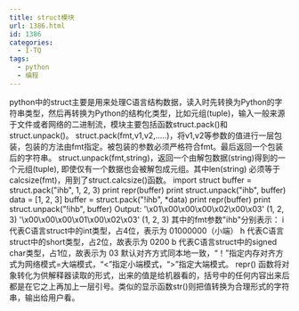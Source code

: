 ```yaml
---
title: struct模块
url: 1386.html
id: 1386
categories:
  - I·TQ
tags:
  - python
  - 编程
---
```


python中的struct主要是用来处理C语言结构数据，读入时先转换为Python的字符串类型，然后再转换为Python的结构化类型，比如元组(tuple)，输入一般来源于文件或者网络的二进制流，模块主要包括函数struct.pack()和struct.unpack()。 struct.pack(fmt,v1,v2,.....)，将v1,v2等参数的值进行一层包装，包装的方法由fmt指定。被包装的参数必须严格符合fmt。最后返回一个包装后的字符串。 struct.unpack(fmt,string)，返回一个由解包数据(string)得到的一个元组(tuple), 即使仅有一个数据也会被解包成元组。其中len(string) 必须等于 calcsize(fmt)，用到了struct.calcsize()函数。 import struct buffer = struct.pack("ihb", 1, 2, 3) print repr(buffer) print struct.unpack("ihb", buffer) data = \[1, 2, 3\] buffer = struct.pack("!ihb", *data) print repr(buffer) print struct.unpack("!ihb", buffer) Output: '\\x01\\x00\\x00\\x00\\x02\\x00\\x03' (1, 2, 3) '\\x00\\x00\\x00\\x01\\x00\\x02\\x03' (1, 2, 3) 其中的fmt参数"ihb"分别表示： i 代表C语言struct中的int类型，占4位，表示为 01000000（小端） h 代表C语言struct中的short类型，占2位，故表示为 0200 b 代表C语言struct中的signed char类型，占1位，故表示为 03 默认对齐方式同本地一致，“！”指定内存对齐方式为网络模式=大端模式，“<”指定小端模式，“>”指定大端模式。 repr() 函数将对象转化为供解释器读取的形式，出来的值是给机器看的，括号中的任何内容出来后都是在它之上再加上一层引号。类似的显示函数str()则把值转换为合理形式的字符串，输出给用户看。